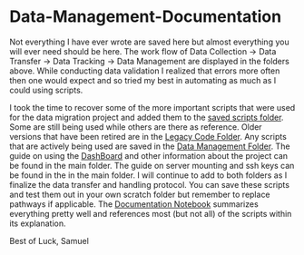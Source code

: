 # Data-Management-Documentation

Not everything I have ever wrote are saved here but almost everything you will ever need should be here. The work flow of Data Collection -> Data Transfer -> Data Tracking -> Data Management are displayed in the folders above. While conducting data validation I realized that errors more often then one would expect and so tried my best in automating as much as I could using scripts. 

I took the time to recover some of the more important scripts that were used for the data migration project and added them to the [saved scripts folder](Saved_Scripts).
Some are still being used while others are there as reference. 
Older versions that have been retired are in the [Legacy Code Folder](Legacy_Code).
Any scripts that are actively being used are saved in the [Data Management Folder](Data_Management).
The guide on using the [DashBoard](DashBoard_Guide.ipynb) and other information about the project can be found in the main folder. The guide on server mounting and ssh keys can be found in the in the main folder. I will continue to add to both folders as I finalize the data transfer and handling protocol. 
You can save these scripts and test them out in your own scratch folder but remember to replace pathways if applicable. The [Documentation Notebook](Documentation.ipynb) summarizes everything pretty well and references most (but not all) of the scripts within its explanation. 

  
  Best of Luck,
  Samuel 